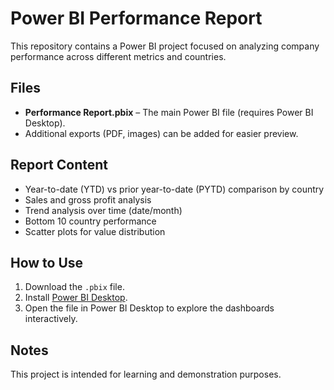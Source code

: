 # Power BI Performance Report

This repository contains a Power BI project focused on analyzing company performance across different metrics and countries.

## Files
- **Performance Report.pbix** – The main Power BI file (requires Power BI Desktop).
- Additional exports (PDF, images) can be added for easier preview.

## Report Content
- Year-to-date (YTD) vs prior year-to-date (PYTD) comparison by country
- Sales and gross profit analysis
- Trend analysis over time (date/month)
- Bottom 10 country performance
- Scatter plots for value distribution

## How to Use
1. Download the `.pbix` file.
2. Install [Power BI Desktop](https://powerbi.microsoft.com/desktop/).
3. Open the file in Power BI Desktop to explore the dashboards interactively.

## Notes
This project is intended for learning and demonstration purposes.  
